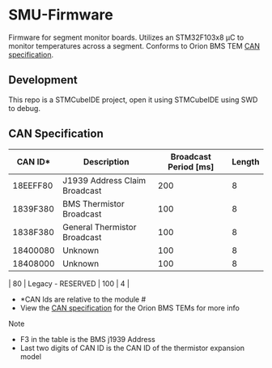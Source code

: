 # SMU-Firmware

Firmware for segment monitor boards. Utilizes an STM32F103x8 µC to monitor temperatures across a segment. Conforms to Orion BMS TEM [CAN specification](https://www.orionbms.com/products/thermistor-expansion-module).

## Development

This repo is a STMCubeIDE project, open it using STMCubeIDE using SWD to debug.

## CAN Specification

| CAN ID\* | Description                   | Broadcast Period [ms] | Length |
| -------- | ----------------------------- | --------------------- | ------ |
| 18EEFF80 | J1939 Address Claim Broadcast | 200                   | 8      |
| 1839F380 | BMS Thermistor Broadcast      | 100                   | 8      |
| 1838F380 | General Thermistor Broadcast  | 100                   | 8      |
| 18400080 | Unknown                       | 100                   | 8      |
| 18408000 | Unknown                       | 100                   | 8      |

| 80 | Legacy - RESERVED | 100 | 4 |

- \*CAN Ids are relative to the module #
- View the [CAN specification](https://www.orionbms.com/products/thermistor-expansion-module) for the Orion BMS TEMs for more info

Note

- F3 in the table is the BMS j1939 Address
- Last two digits of CAN ID is the CAN ID of the thermistor expansion model

